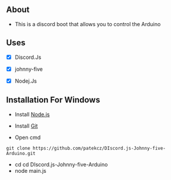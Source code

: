 ## About
- This is a discord boot that allows you to control the Arduino

## Uses
- [x] Discord.Js
- [x] johnny-five
- [x] Nodej.Js


## Installation For Windows

-    Install [Node.js](https://nodejs.org/en/)
    
-    Install [Git](https://git-scm.com/downloads)
    
-    Open cmd
    
    git clone https://github.com/patekcz/DIscord.js-Johnny-five-Arduino.git
- 
    cd cd DIscord.js-Johnny-five-Arduino
-
    node main.js

